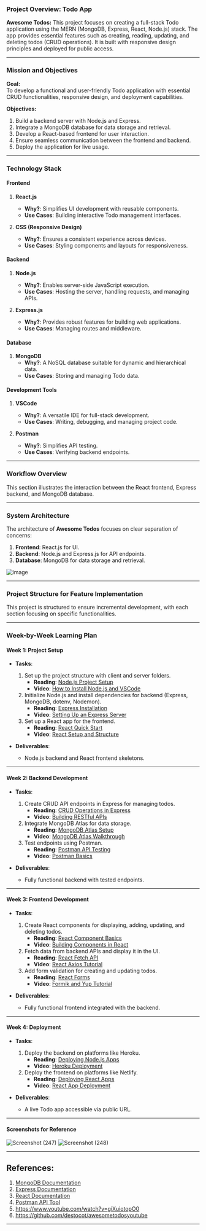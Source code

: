 ### **Project Overview: Todo App**

**Awesome Todos:** This project focuses on creating a full-stack Todo application using the MERN (MongoDB, Express, React, Node.js) stack. The app provides essential features such as creating, reading, updating, and deleting todos (CRUD operations). It is built with responsive design principles and deployed for public access.

---

### **Mission and Objectives**

**Goal:**  
To develop a functional and user-friendly Todo application with essential CRUD functionalities, responsive design, and deployment capabilities.

**Objectives:**  
1. Build a backend server with Node.js and Express.
2. Integrate a MongoDB database for data storage and retrieval.
3. Develop a React-based frontend for user interaction.
4. Ensure seamless communication between the frontend and backend.
5. Deploy the application for live usage.

---

### **Technology Stack**

#### **Frontend**
1. **React.js**  
   - **Why?**: Simplifies UI development with reusable components.  
   - **Use Cases**: Building interactive Todo management interfaces.

2. **CSS (Responsive Design)**  
   - **Why?**: Ensures a consistent experience across devices.  
   - **Use Cases**: Styling components and layouts for responsiveness.

#### **Backend**
1. **Node.js**  
   - **Why?**: Enables server-side JavaScript execution.  
   - **Use Cases**: Hosting the server, handling requests, and managing APIs.

2. **Express.js**  
   - **Why?**: Provides robust features for building web applications.  
   - **Use Cases**: Managing routes and middleware.

#### **Database**
1. **MongoDB**  
   - **Why?**: A NoSQL database suitable for dynamic and hierarchical data.  
   - **Use Cases**: Storing and managing Todo data.

#### **Development Tools**
1. **VSCode**  
   - **Why?**: A versatile IDE for full-stack development.  
   - **Use Cases**: Writing, debugging, and managing project code.

2. **Postman**  
   - **Why?**: Simplifies API testing.  
   - **Use Cases**: Verifying backend endpoints.

---

### **Workflow Overview**
This section illustrates the interaction between the React frontend, Express backend, and MongoDB database.

---

### **System Architecture**
The architecture of **Awesome Todos** focuses on clear separation of concerns:
1. **Frontend**: React.js for UI.
2. **Backend**: Node.js and Express.js for API endpoints.
3. **Database**: MongoDB for data storage and retrieval.

![image](https://github.com/user-attachments/assets/c7b4ea38-8a47-4501-938f-aea73ee0c8d7)


---

### **Project Structure for Feature Implementation**
This project is structured to ensure incremental development, with each section focusing on specific functionalities.

---

### **Week-by-Week Learning Plan**

#### **Week 1: Project Setup**
- **Tasks**:
  1. Set up the project structure with client and server folders.
     - **Reading**: [Node.js Project Setup](https://nodejs.org/en/docs/)  
     - **Video**: [How to Install Node.js and VSCode](https://www.youtube.com/watch?v=NqANV4wXhx4&t=38s)
  2. Initialize Node.js and install dependencies for backend (Express, MongoDB, dotenv, Nodemon).
     - **Reading**: [Express Installation](https://expressjs.com/)  
     - **Video**: [Setting Up an Express Server](https://www.youtube.com/watch?v=L72fhGm1tfE)
  3. Set up a React app for the frontend.
     - **Reading**: [React Quick Start](https://react.dev/learn)  
     - **Video**: [React Setup and Structure](https://www.youtube.com/watch?v=RGKi6LSPDLU)

- **Deliverables**:
  - Node.js backend and React frontend skeletons.

---

#### **Week 2: Backend Development**
- **Tasks**:
  1. Create CRUD API endpoints in Express for managing todos.
     - **Reading**: [CRUD Operations in Express](https://expressjs.com/en/starter/basic-routing.html)  
     - **Video**: [Building RESTful APIs](https://www.youtube.com/watch?v=pKd0Rpw7O48)
  2. Integrate MongoDB Atlas for data storage.
     - **Reading**: [MongoDB Atlas Setup](https://www.mongodb.com/)  
     - **Video**: [MongoDB Atlas Walkthrough](https://www.youtube.com/watch?v=bBA9rUdqmgY&t=2s)
  3. Test endpoints using Postman.
     - **Reading**: [Postman API Testing](https://www.javatpoint.com/postman)  
     - **Video**: [Postman Basics](https://www.youtube.com/watch?v=VywxIQ2ZXw4&t=2s)

- **Deliverables**:
  - Fully functional backend with tested endpoints.

---

#### **Week 3: Frontend Development**
- **Tasks**:
  1. Create React components for displaying, adding, updating, and deleting todos.
     - **Reading**: [React Component Basics](https://react.dev/learn/your-first-component)  
     - **Video**: [Building Components in React](https://www.youtube.com/watch?v=S4VH8hddg8c&t=90s)
  2. Fetch data from backend APIs and display it in the UI.
     - **Reading**: [React Fetch API](https://axios-http.com/docs/intro)  
     - **Video**: [React Axios Tutorial](https://www.youtube.com/watch?v=Gl-vOU7ZU9A)
  3. Add form validation for creating and updating todos.
     - **Reading**: [React Forms](reactjs.org/docs/forms.html)  
     - **Video**: [Formik and Yup Tutorial](https://www.youtube.com/watch?v=7Ophfq0lEAY)

- **Deliverables**:
  - Fully functional frontend integrated with the backend.

---

#### **Week 4: Deployment**
- **Tasks**:
  1. Deploy the backend on platforms like Heroku.
     - **Reading**: [Deploying Node.js Apps](https://devcenter.heroku.com/articles/deploying-nodejs)  
     - **Video**: [Heroku Deployment](https://www.youtube.com/watch?v=Q9foh9XTglE)
  2. Deploy the frontend on platforms like Netlify.
     - **Reading**: [Deploying React Apps](https://www.netlify.com/)  
     - **Video**: [React App Deployment](https://www.youtube.com/watch?v=volAze3fpt0)

- **Deliverables**:
  - A live Todo app accessible via public URL.

---

#### **Screenshots for Reference**
![Screenshot (247)](https://github.com/user-attachments/assets/ca8ea9f9-c5f4-4a83-b890-c335c76098a3)
![Screenshot (248)](https://github.com/user-attachments/assets/9281606b-616e-4e59-a8b1-60bb47bcfcad)


---

## **References:**
1. [MongoDB Documentation](https://www.mongodb.com/docs/)
2. [Express Documentation](https://expressjs.com/)
3. [React Documentation](https://react.dev/learn)
4. [Postman API Tool](https://www.postman.com/)
5. https://www.youtube.com/watch?v=giXuiotopO0
6. https://github.com/destocot/awesometodosyoutube

---


